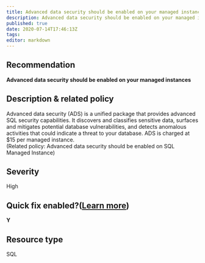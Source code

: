 ```yaml
---
title: Advanced data security should be enabled on your managed instances
description: Advanced data security should be enabled on your managed instances
published: true
date: 2020-07-14T17:46:13Z
tags:
editor: markdown
---
```


## Recommendation
**Advanced data security should be enabled on your managed instances**

## Description & related policy
Advanced data security (ADS) is a unified package that provides advanced SQL security capabilities. It discovers and classifies sensitive data, surfaces and mitigates potential database vulnerabilities, and detects anomalous activities that could indicate a threat to your database. ADS is charged at $15 per managed instance.<br>(Related policy: Advanced data security should be enabled on SQL Managed Instance)

## Severity
High

## Quick fix enabled?([Learn more](https://docs.microsoft.com/azure/security-center/security-center-remediate-recommendations#recommendations-with-quick-fix-remediation))
**Y**

## Resource type
SQL




